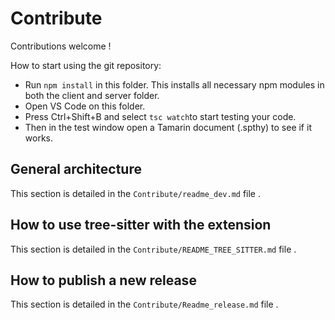 #  Contribute

Contributions welcome !

How to start using the git repository:

- Run `npm install` in this folder. This installs all necessary npm modules in both the client and server folder.
- Open VS Code on this folder.
- Press Ctrl+Shift+B and select `tsc watch`to start testing your code.
- Then in the test window open a Tamarin document (.spthy) to see if it works.

## General architecture 

This section is detailed in the `Contribute/readme_dev.md` file .

## How to use tree-sitter with the extension

This section is detailed in the `Contribute/README_TREE_SITTER.md` file .

## How to publish a new release

This section is detailed in the `Contribute/Readme_release.md` file .